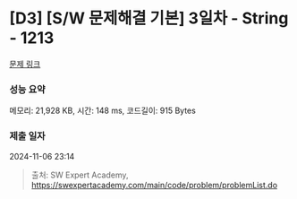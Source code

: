 # [D3] [S/W 문제해결 기본] 3일차 - String - 1213 

[문제 링크](https://swexpertacademy.com/main/code/problem/problemDetail.do?contestProbId=AV14P0c6AAUCFAYi) 

### 성능 요약

메모리: 21,928 KB, 시간: 148 ms, 코드길이: 915 Bytes

### 제출 일자

2024-11-06 23:14



> 출처: SW Expert Academy, https://swexpertacademy.com/main/code/problem/problemList.do